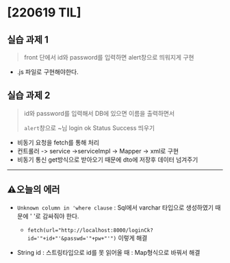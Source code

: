 # [220619 TIL]

## 실습 과제 1

> front 단에서 id와 password를 입력하면 alert창으로 띄워지게 구현

* .js 파일로 구현해야한다.

## 실습 과제 2

> id와 password를 입력해서 DB에 있으면 이름을 출력하면서 
>
> `alert`창으로 ~님 login ok Status Success 띄우기

*  비동기 요청을 fetch를 통해 처리
*  컨트롤러 -> service ->serviceImpl -> Mapper -> xml로 구현
*  비동기 통신 get방식으로 받아오기 때문에 dto에 저장후 데이터 넘겨주기

---

## :warning:오늘의 에러

* `Unknown column in 'where clause` : Sql에서 varchar 타입으로 생성하였기 때문에 ' '로 감싸줘야 한다.
  * `fetch(url="http://localhost:8000/loginCk?id='"+id+"'&passwd='"+pw+"'")`  이렇게 해결

* String id : 스트링타입으로 id를 못 읽어올 때 : Map형식으로 바꿔서 해결
